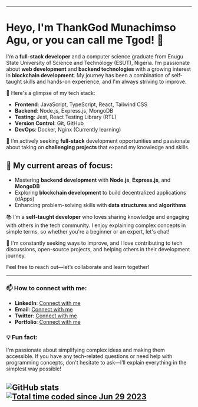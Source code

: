 
---

# Heyo, I'm ThankGod Munachimso Agu, or you can call me Tgod! 👋

I'm a **full-stack developer** and a computer science graduate  from Enugu State University of Science and Technology (ESUT), Nigeria. I’m passionate about **web development** and **backend technologies** with a growing interest in **blockchain development**. My journey has been a combination of self-taught skills and hands-on experience, and I'm always striving to improve.

🌱 Here's a glimpse of my tech stack:
- **Frontend**: JavaScript, TypeScript, React, Tailwind CSS
- **Backend**: Node.js, Express.js, MongoDB
- **Testing**: Jest, React Testing Library (RTL)
- **Version Control**: Git, GitHub
- **DevOps**: Docker, Nginx (Currently learning)

💼 I’m actively seeking **full-stack** development opportunities and passionate about taking on **challenging projects** that expand my knowledge and skills.

## 🧠 My current areas of focus:
- Mastering **backend development** with **Node.js**, **Express.js**, and **MongoDB**
- Exploring **blockchain development** to build decentralized applications (dApps)
- Enhancing problem-solving skills with **data structures** and **algorithms**

📚 I’m a **self-taught developer** who loves sharing knowledge and engaging with others in the tech community. I enjoy explaining complex concepts in simple terms, so whether you're a beginner or an expert, let's chat!

🚀 I'm constantly seeking ways to improve, and I love contributing to tech discussions, open-source projects, and helping others in their development journey.

Feel free to reach out—let’s collaborate and learn together!

---

### 📫 How to connect with me:
- **LinkedIn**: [Connect with me](https://www.linkedin.com/in/thankgod-munachimso-1b456515a/)
- **Email**: [Connect with me](Aguthankgod@gmail.com)
- **Twitter**: [Connect with me](https://twitter.com/Dev_Tgod1/)
- **Portfolio**: [Connect with me](https://tgodmuna.netlify.app/)

### 💡 Fun fact:
I'm passionate about simplifying complex ideas and making them accessible. If you have any tech-related questions or need help with programming concepts, don't hesitate to ask—I’ll explain everything in the simplest way possible!

![GitHub stats](https://github-readme-stats.vercel.app/api?username=TGodMuna&showicons=true)
<a href="https://wakatime.com/@8ddcea7b-50aa-4573-a260-71740a9a50ad"><img src="https://wakatime.com/badge/user/8ddcea7b-50aa-4573-a260-71740a9a50ad.svg" style="social" alt="Total time coded since Jun 29 2023" /></a>
--- 


